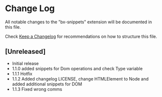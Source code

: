# Change Log

All notable changes to the "bx-snippets" extension will be documented in this file.

Check [Keep a Changelog](http://keepachangelog.com/) for recommendations on how to structure this file.

## [Unreleased]

- Initial release
- 1.1.0 added snippets for Dom operations and check Type variable
- 1.1.1 Hotfix
- 1.1.2 Added changelog LICENSE, change HTMLElement to Node and added additional snippets for DOM
- 1.1.3 Fixed wrong comms
